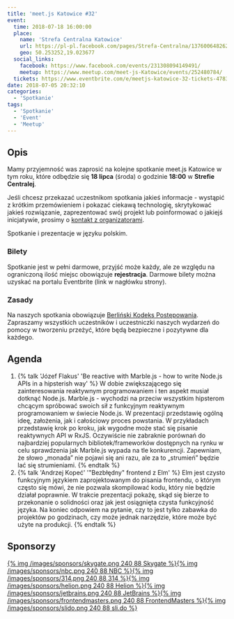 ```yaml
---
title: 'meet.js Katowice #32'
event:
  time: 2018-07-18 16:00:00
  place:
    name: 'Strefa Centralna Katowice'
    url: https://pl-pl.facebook.com/pages/Strefa-Centralna/1376006482624106
    geo: 50.253252,19.023677
  social_links:
    facebook: https://www.facebook.com/events/231308094149491/
    meetup: https://www.meetup.com/meet-js-Katowice/events/252480784/
  tickets: https://www.eventbrite.com/e/meetjs-katowice-32-tickets-47830895496
date: 2018-07-05 20:32:10
categories:
  - 'Spotkanie'
tags:
  - 'Spotkanie'
  - 'Event'
  - 'Meetup'
---
```

## Opis

Mamy przyjemność was zaprosić na kolejne spotkanie meet.js Katowice w tym roku, które odbędzie się **18 lipca** (środa) o godzinie **18:00** w **Strefie Centralej**.

Jeśli chcesz przekazać uczestnikom spotkania jakieś informacje - wystąpić z krótkim przemówieniem i pokazać ciekawą technologię, skrytykować jakieś rozwiązanie, zaprezentować swój projekt lub poinformować o jakiejś inicjatywie, prosimy o [kontakt z organizatorami](/about/#Kontakt).

Spotkanie i prezentacje w języku polskim.

### Bilety

Spotkanie jest w pełni darmowe, przyjść może każdy, ale ze względu na ograniczoną ilość miejsc obowiązuje **rejestracja**. Darmowe bilety można uzyskać na portalu Eventbrite (link w nagłówku strony).

### Zasady

Na naszych spotkania obowiązuje [Berliński Kodeks Postępowania][berlin-coc]. Zapraszamy wszystkich uczestników i uczestniczki naszych wydarzeń do pomocy w tworzeniu przeżyć, które będą bezpieczne i pozytywne dla każdego.

## Agenda

1. {% talk 'Józef Flakus' 'Be reactive with Marble.js - how to write Node.js APIs in a hipsterish way' %}
W dobie zwiększającego się zainteresowania reaktywnym programowaniem i ten aspekt musiał dotknąć Node.js.
Marble.js - wychodzi na przeciw wszystkim hipsterom chcącym spróbować swoich sił z funkcyjnym reaktywnym programowaniem w świecie Node.js.
W prezentacji przedstawię ogólną ideę, założenia, jak i całościowy proces powstania. W przykładach przedstawię krok po kroku, jak wygodne może stać się pisanie reaktywnych API w RxJS.
Oczywiście nie zabraknie porównań do najbardziej popularnych bibliotek/frameworków dostępnych na rynku w celu sprawdzenia jak Marble.js wypada na tle konkurencji.
Zapewniam, że słowo „monada” nie pojawi się ani razu, ale za to „strumień” będzie lać się strumieniami.
{% endtalk %}
2. {% talk 'Andrzej Kopeć' '"Bezbłędny" frontend z Elm' %}
Elm jest czysto funkcyjnym językiem zaprojektowanym do pisania frontendu, o którym często się mówi, że nie pozwala skompilować kodu, który nie będzie działał poprawnie. W trakcie prezentacji pokażę, skąd się bierze to przekonanie o solidności oraz jak jest osiągnięta czysta funkcyjność języka. Na koniec odpowiem na pytanie, czy to jest tylko zabawka do projektów po godzinach, czy może jednak narzędzie, które może być użyte na produkcji.
{% endtalk %}

## Sponsorzy

[{% img /images/sponsors/skygate.png 240 88 Skygate %}][skygate][{% img /images/sponsors/nbc.png 240 88 NBC %}][nbc][{% img /images/sponsors/314.png 240 88 314 %}][314tt][{% img /images/sponsors/helion.png 240 88 Helion %}][helion][{% img /images/sponsors/jetbrains.png 240 88 JetBrains %}][jetbrains][{% img /images/sponsors/frontendmasters.png 240 88 FrontendMasters %}][frontendmasters][{% img /images/sponsors/slido.png 240 88 sli.do %}][slido]

[berlin-coc]: http://berlincodeofconduct.org/pl

[skygate]: https://skygate.io
[nbc]: https://nbc.com.pl
[314tt]: http://314.tt
[helion]: http://helion.pl/
[jetbrains]: https://www.jetbrains.com
[frontendmasters]: https://frontendmasters.com
[slido]: https://www.sli.do

